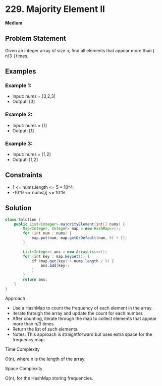 # 229. Majority Element II
**Medium**

## Problem Statement
Given an integer array of size n, find all elements that appear more than ⌊ n/3 ⌋ times.

## Examples
### Example 1:
- Input: nums = [3,2,3]
- Output: [3]

### Example 2:
- Input: nums = [1]
- Output: [1]

### Example 3:
- Input: nums = [1,2]
- Output: [1,2]

## Constraints
- 1 <= nums.length <= 5 * 10^4
- -10^9 <= nums[i] <= 10^9

## Solution
```java
class Solution {
	public List<Integer> majorityElement(int[] nums) {
		Map<Integer, Integer> map = new HashMap<>();
		for (int num : nums) {
			map.put(num, map.getOrDefault(num, 0) + 1);
		}
        
		List<Integer> ans = new ArrayList<>();
		for (int key : map.keySet()) {
			if (map.get(key) > nums.length / 3) {
				ans.add(key);
			}
		}
		return ans;
	}
}
```

Approach

- Use a HashMap to count the frequency of each element in the array.
- Iterate through the array and update the count for each number.
- After counting, iterate through the map to collect elements that appear more than n/3 times.
- Return the list of such elements.
- Notes: This approach is straightforward but uses extra space for the frequency map.

Time Complexity

O(n), where n is the length of the array.

Space Complexity

O(n), for the HashMap storing frequencies.
